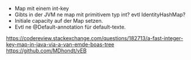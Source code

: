  * Map mit einem int-key
 * Gibts in der JVM ne map mit primitivem typ int? evtl IdentityHashMap?
 * Initiale capacity auf der Map setzen.
 * Evtl ne @Default-annotation für default-texte.

https://codereview.stackexchange.com/questions/182713/a-fast-integer-key-map-in-java-via-a-van-emde-boas-tree
https://github.com/MDhondt/vEB